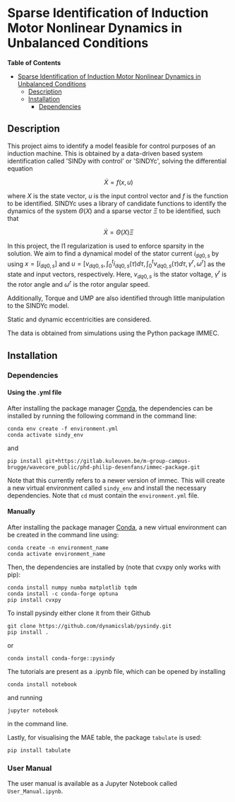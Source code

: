# Sparse Identification of Induction Motor Nonlinear Dynamics in Unbalanced Conditions

**Table of Contents**
<!-- TOC -->
* [Sparse Identification of Induction Motor Nonlinear Dynamics in Unbalanced Conditions](#sparse-identification-of-induction-motor-nonlinear-dynamics-in-unbalanced-conditions)
  * [Description](#description)
  * [Installation](#installation)
    * [Dependencies](#dependencies)
<!-- TOC -->

## Description
This project aims to identify a model feasible for control purposes of an induction machine. 
This is obtained by a data-driven based system identification called 'SINDy with control' or 'SINDYc', 
solving the differential equation 
```math
\dot{X} = f(x,u)
```
where $`X`$ is the state vector, $`u`$ is the input control vector and $`f`$ is the function to be identified. 
SINDYc uses a library of candidate functions to identify the dynamics of the system $`\Theta(X)`$ and a sparse vector
$`\Xi`$ to be identified, such that
```math
\dot{X} = \Theta(X) \Xi
```
In this project, the l1 regularization is used to enforce sparsity in the solution.
We aim to find a dynamical model of the stator current $`i_{dq0,s}`$ by using $`x = [i_{dq0,s}]`$ 
and $`u = [v_{dq0,s}, \int_0^t i_{dq0,s}(\tau)d\tau, \int_0^t v_{dq0,s}(\tau)d\tau, \gamma^r, \omega^r]`$ as
the state and input vectors, respectively.
Here, $`v_{dq0,s}`$ is the stator voltage, $`\gamma^r`$ is the rotor angle 
and $`\omega^r`$ is the rotor angular speed.

Additionally, Torque and UMP are also identified through little manipulation to the SINDYc model.

Static and dynamic eccentricities are considered.

The data is obtained from simulations using the Python package IMMEC.

## Installation
### Dependencies
#### Using the .yml file
After installing the package manager [Conda](https://docs.conda.io/en/latest/), the dependencies can be installed by running the following command in the command line:
~~~
conda env create -f environment.yml
conda activate sindy_env
~~~
and 
~~~
pip install git+https://gitlab.kuleuven.be/m-group-campus-brugge/wavecore_public/phd-philip-desenfans/immec-package.git
~~~
Note that this currently refers to a newer version of immec. This will create a new virtual environment called `sindy_env` and install the necessary dependencies. Note that `cd` must contain the `environment.yml` file.
#### Manually
After installing the package manager [Conda](https://docs.conda.io/en/latest/), a new virtual environment can be created in the command line using:
~~~
conda create -n environment_name
conda activate environment_name
~~~
Then, the dependencies are installed by (note that cvxpy only works with pip):
~~~
conda install numpy numba matplotlib tqdm 
conda install -c conda-forge optuna
pip install cvxpy
~~~

To install pysindy either clone it from their Github
~~~
git clone https://github.com/dynamicslab/pysindy.git
pip install .
~~~
or
~~~
conda install conda-forge::pysindy
~~~
The tutorials are present as a .ipynb file, which can be opened by installing
~~~
conda install notebook
~~~
and running
~~~
jupyter notebook
~~~
in the command line.

Lastly, for visualising the MAE table, the package `tabulate` is used:
~~~
pip install tabulate
~~~
### User Manual
The user manual is available as a Jupyter Notebook called `User_Manual.ipynb`.
